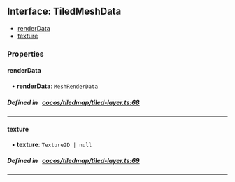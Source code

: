 ## Interface: TiledMeshData

- [renderData](#renderData)
- [texture](#texture)

### Properties

#### renderData

<div style="margin-left: 10px;">


• **renderData**: ``MeshRenderData``

</div>

##### Defined in &nbsp;   [cocos/tiledmap/tiled-layer.ts:68](https://github.com/cocos-creator/engine/blob/c7bf6b8a9/cocos/tiledmap/tiled-layer.ts#L68)&nbsp;
___
#### texture

<div style="margin-left: 10px;">


• **texture**: ``Texture2D | null``

</div>

##### Defined in &nbsp;   [cocos/tiledmap/tiled-layer.ts:69](https://github.com/cocos-creator/engine/blob/c7bf6b8a9/cocos/tiledmap/tiled-layer.ts#L69)&nbsp;
___

